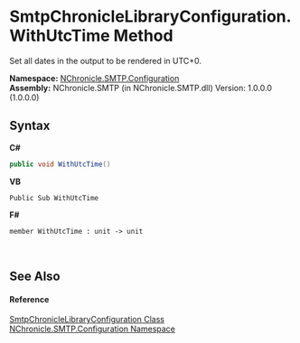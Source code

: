 # SmtpChronicleLibraryConfiguration.WithUtcTime Method 
 

Set all dates in the output to be rendered in UTC+0.

**Namespace:**&nbsp;<a href="N_NChronicle_SMTP_Configuration.md">NChronicle.SMTP.Configuration</a><br />**Assembly:**&nbsp;NChronicle.SMTP (in NChronicle.SMTP.dll) Version: 1.0.0.0 (1.0.0.0)

## Syntax

**C#**<br />
``` C#
public void WithUtcTime()
```

**VB**<br />
``` VB
Public Sub WithUtcTime
```

**F#**<br />
``` F#
member WithUtcTime : unit -> unit 

```

<br />

## See Also


#### Reference
<a href="T_NChronicle_SMTP_Configuration_SmtpChronicleLibraryConfiguration.md">SmtpChronicleLibraryConfiguration Class</a><br /><a href="N_NChronicle_SMTP_Configuration.md">NChronicle.SMTP.Configuration Namespace</a><br />
